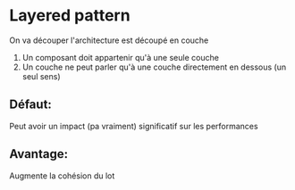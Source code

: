 Layered pattern
===============

On va découper l'architecture est découpé en couche
1. Un composant doit appartenir qu'à une seule couche
2. Un couche ne peut parler qu'à une couche directement en dessous (un seul sens)

## Défaut:
Peut avoir un impact (pa vraiment) significatif sur les performances

## Avantage:
Augmente la cohésion du lot
